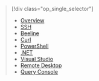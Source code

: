 > [!div class="op_single_selector"]
>- [Overview](../articles/hdinsight/hdinsight-use-hive.md)
>- [SSH](../articles/hdinsight/hdinsight-hadoop-use-hive-ssh.md)
>- [Beeline](../articles/hdinsight/hdinsight-hadoop-use-hive-beeline.md)
>- [Curl](../articles/hdinsight/hdinsight-hadoop-use-hive-curl.md)
>- [PowerShell](../articles/hdinsight/hdinsight-hadoop-use-hive-powershell.md)
>- [.NET](../articles/hdinsight/hdinsight-hadoop-use-hive-dotnet-sdk.md)
>- [Visual Studio](../articles/hdinsight/hdinsight-hadoop-use-hive-visual-studio.md)
>- [Remote Desktop](../articles/hdinsight/hdinsight-hadoop-use-hive-remote-desktop.md)
>- [Query Console](../articles/hdinsight/hdinsight-hadoop-use-hive-query-console.md)
